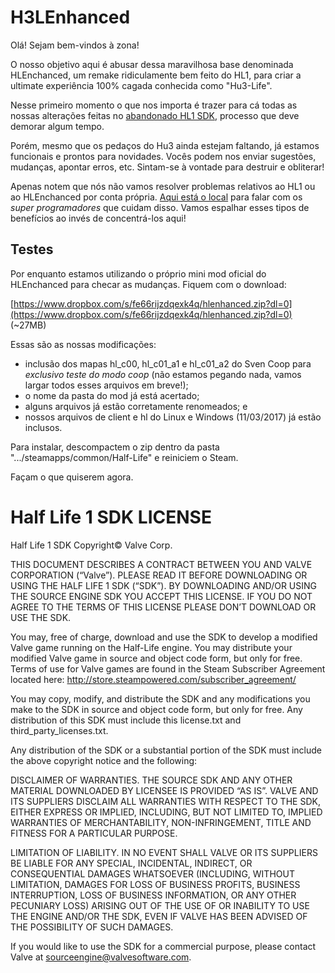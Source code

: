 H3LEnhanced
======================

Olá! Sejam bem-vindos à zona!

O nosso objetivo aqui é abusar dessa maravilhosa base denominada HLEnchanced, um remake ridiculamente bem feito do HL1, para criar a ultimate experiência 100% cagada conhecida como "Hu3-Life". 

Nesse primeiro momento o que nos importa é trazer para cá todas as nossas alterações feitas no [abandonado HL1 SDK](https://github.com/ValveSoftware/halflife), processo que deve demorar algum tempo.

Porém, mesmo que os pedaços do Hu3 ainda estejam faltando, já estamos funcionais e prontos para novidades. Vocês podem nos enviar sugestões, mudanças, apontar erros, etc. Sintam-se à vontade para destruir e obliterar!

Apenas notem que nós não vamos resolver problemas relativos ao HL1 ou ao HLEnchanced por conta própria. [Aqui está o local](https://github.com/SamVanheer/HLEnhanced/issues) para falar com os *super programadores* que cuidam disso. Vamos espalhar esses tipos de benefícios ao invés de concentrá-los aqui!

Testes
----------------

Por enquanto estamos utilizando o próprio mini mod oficial do HLEnchanced para checar as mudanças. Fiquem com o download:

[https://www.dropbox.com/s/fe66rijzdqexk4q/hlenhanced.zip?dl=0](https://www.dropbox.com/s/fe66rijzdqexk4q/hlenhanced.zip?dl=0) (~27MB)

Essas são as nossas modificações:
* inclusão dos mapas hl_c00, hl_c01_a1 e hl_c01_a2 do Sven Coop para *exclusivo teste do modo coop* (não estamos pegando nada, vamos largar todos esses arquivos em breve!);
* o nome da pasta do mod já está acertado;
* alguns arquivos já estão corretamente renomeados; e
* nossos arquivos de client e hl do Linux e Windows (11/03/2017) já estão inclusos.

Para instalar, descompactem o zip dentro da pasta ".../steamapps/common/Half-Life" e reiniciem o Steam.

Façam o que quiserem agora.


Half Life 1 SDK LICENSE
======================

Half Life 1 SDK Copyright© Valve Corp.  

THIS DOCUMENT DESCRIBES A CONTRACT BETWEEN YOU AND VALVE CORPORATION (“Valve”).  PLEASE READ IT BEFORE DOWNLOADING OR USING THE HALF LIFE 1 SDK (“SDK”). BY DOWNLOADING AND/OR USING THE SOURCE ENGINE SDK YOU ACCEPT THIS LICENSE. IF YOU DO NOT AGREE TO THE TERMS OF THIS LICENSE PLEASE DON’T DOWNLOAD OR USE THE SDK.

You may, free of charge, download and use the SDK to develop a modified Valve game running on the Half-Life engine.  You may distribute your modified Valve game in source and object code form, but only for free. Terms of use for Valve games are found in the Steam Subscriber Agreement located here: http://store.steampowered.com/subscriber_agreement/ 

You may copy, modify, and distribute the SDK and any modifications you make to the SDK in source and object code form, but only for free.  Any distribution of this SDK must include this license.txt and third_party_licenses.txt.  
 
Any distribution of the SDK or a substantial portion of the SDK must include the above copyright notice and the following: 

DISCLAIMER OF WARRANTIES.  THE SOURCE SDK AND ANY OTHER MATERIAL DOWNLOADED BY LICENSEE IS PROVIDED “AS IS”.  VALVE AND ITS SUPPLIERS DISCLAIM ALL WARRANTIES WITH RESPECT TO THE SDK, EITHER EXPRESS OR IMPLIED, INCLUDING, BUT NOT LIMITED TO, IMPLIED WARRANTIES OF MERCHANTABILITY, NON-INFRINGEMENT, TITLE AND FITNESS FOR A PARTICULAR PURPOSE.  

LIMITATION OF LIABILITY.  IN NO EVENT SHALL VALVE OR ITS SUPPLIERS BE LIABLE FOR ANY SPECIAL, INCIDENTAL, INDIRECT, OR CONSEQUENTIAL DAMAGES WHATSOEVER (INCLUDING, WITHOUT LIMITATION, DAMAGES FOR LOSS OF BUSINESS PROFITS, BUSINESS INTERRUPTION, LOSS OF BUSINESS INFORMATION, OR ANY OTHER PECUNIARY LOSS) ARISING OUT OF THE USE OF OR INABILITY TO USE THE ENGINE AND/OR THE SDK, EVEN IF VALVE HAS BEEN ADVISED OF THE POSSIBILITY OF SUCH DAMAGES.  
 
 
If you would like to use the SDK for a commercial purpose, please contact Valve at sourceengine@valvesoftware.com.
